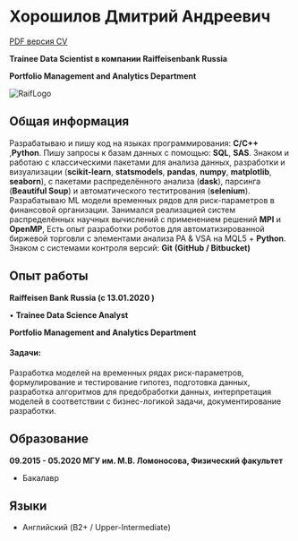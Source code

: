 
# **Хорошилов Дмитрий Андреевич**

[PDF версия CV](https://cloud.mail.ru/public/39BS/9tbXXiWyV)

**Trainee Data Scientist в компании Raiffeisenbank Russia**

 **Portfolio Management and Analytics Department**

![RaifLogo](https://cdn-www.infobip.com/wp-content/uploads/2019/11/26174307/raiffeisen-bank.png)


## Общая информация

Разрабатываю и пишу код на языках программирования: **С/С++** ,**Python**.
Пишу запросы к базам данных с помощью: **SQL**, **SAS**.
Знаком и работаю с классическими пакетами для анализа данных, разработки и визуализации (**scikit-learn**,
**statsmodels**, **pandas**, **numpy**, **matplotlib**, **seaborn**),
с пакетами распределённого анализа (**dask**), парсинга (**Beautiful Soup**) и автоматического теститрования
(**selenium**).
Разрабатываю ML модели временных рядов для риск-параметров в финансовой организации.
Занимался реализацией систем распределённых научных вычислений с применением решений **MPI** и
**OpenMP**,
Есть опыт разработки роботов для автоматизированной биржевой торговли с элементами анализа PA &
VSA на MQL5 + **Python**.
Знаком с системами контроля версий: **Git** **(GitHub / Bitbucket)**


## Опыт работы

**Raiffeisen Bank Russia (с 13.01.2020 )**

• **Trainee Data Science Analyst**

**Portfolio Management and Analytics Department**
#### Задачи: 
Разработка моделей на временных рядах риск-параметров, формулирование и тестирование гипотез,
подготовка данных, разработка алгоритмов для предобработки данных, интерпретация моделей в
соответствии с бизнес-логикой задачи, документирование разработки.

## Образование

**09.2015 - 05.2020 МГУ им. М.В. Ломоносова, Физический факультет**
* Бакалавр

## Языки

* Английский (B2+ / Upper-Intermediate)


